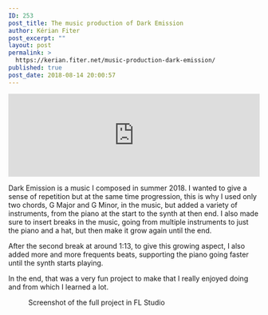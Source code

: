 ```yaml
---
ID: 253
post_title: The music production of Dark Emission
author: Kérian Fiter
post_excerpt: ""
layout: post
permalink: >
  https://kerian.fiter.net/music-production-dark-emission/
published: true
post_date: 2018-08-14 20:00:57
---
```

<!-- wp:html -->

<iframe scrolling="no" allow="autoplay" src="https://w.soundcloud.com/player/?url=https%3A//api.soundcloud.com/tracks/485509800&color=%23ff5500&auto_play=false&hide_related=false&show_comments=true&show_user=true&show_reposts=false&show_teaser=true" width="100%" height="166" frameborder="no"></iframe> <!-- /wp:html -->

<!-- wp:paragraph -->

Dark Emission is a music I composed in summer 2018. I wanted to give a sense of repetition but at the same time progression, this is why I used only two chords, G Major and G Minor, in the music, but added a variety of instruments, from the piano at the start to the synth at then end. I also made sure to insert breaks in the music, going from multiple instruments to just the piano and a hat, but then make it grow again until the end.

<!-- /wp:paragraph -->

<!-- wp:paragraph -->

After the second break at around 1:13, to give this growing aspect, I also added more and more frequents beats, supporting the piano going faster until the synth starts playing.

<!-- /wp:paragraph -->

<!-- wp:paragraph -->

In the end, that was a very fun project to make that I really enjoyed doing and from which I learned a lot.

<!-- /wp:paragraph -->

<!-- wp:image {"id":299,"align":"center"} -->

<div class="wp-block-image">
  <figure class="aligncenter"><img src="https://kerian.fiter.net/wp-content/uploads/2018/12/Screenshot_1.png" alt="" class="wp-image-299" /><figcaption>Screenshot of the full project in FL Studio</figcaption></figure>
</div>

<!-- /wp:image -->